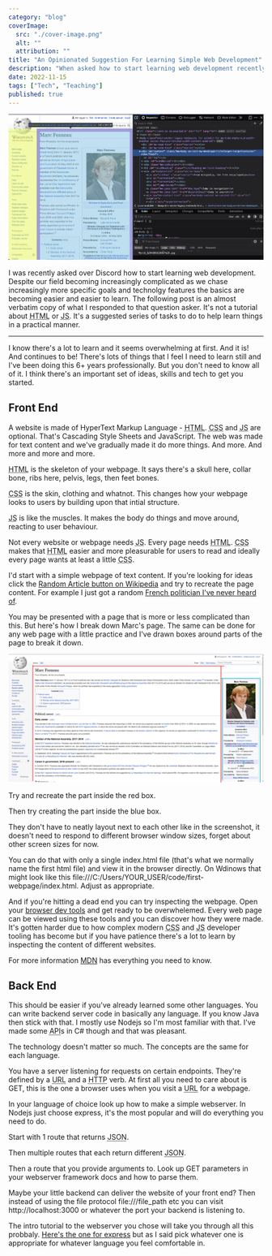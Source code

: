 ```yaml
---
category: "blog"
coverImage:
  src: "./cover-image.png"
  alt: ""
  attribution: ""
title: "An Opinionated Suggestion For Learning Simple Web Development"
description: "When asked how to start learning web development recently here's what I responded."
date: 2022-11-15
tags: ["Tech", "Teaching"]
published: true
---
```


![Image of a webpage being inspected using the browser dev tools. Learn the dev tools! They're so useful.](./cover-image.png "The browser dev tools are my daily bread and butter")

I was recently asked over Discord how to start learning web development. Despite our field becoming increasingly complicated as we chase increasingly more specific goals and technolgy features the basics are becoming easier and easier to learn. The following post is an almost verbatim copy of what I responded to that question asker. It's not a tutorial about <abbr title="HyperText Markup Language">HTML</abbr> or <abbr title="JavaScript">JS</abbr>. It's a suggested series of tasks to do to help learn things in a practical manner.

---

I know there's a lot to learn and it seems overwhelming at first. And it is! And continues to be! There's lots of things that I feel I need to learn still and I've been doing this 6+ years professionally. But you don't need to know all of it. I think there's an important set of ideas, skills and tech to get you started.

## Front End

A website is made of HyperText Markup Language - <abbr title="HyperText Markup Language">HTML</abbr>. <abbr title="Cascading Style Sheets">CSS</abbr> and <abbr title="JavaScript">JS</abbr> are optional. That's Cascading Style Sheets and JavaScript. The web was made for text content and we've gradually made it do more things. And more. And more and more and more.

<abbr title="HyperText Markup Language">HTML</abbr> is the skeleton of your webpage. It says there's a skull here, collar bone, ribs here, pelvis, legs, then feet bones.

<abbr title="Cascading Style Sheets">CSS</abbr> is the skin, clothing and whatnot. This changes how your webpage looks to users by building upon that intial structure.

<abbr title="JavaScript">JS</abbr> is like the muscles. It makes the body do things and move around, reacting to user behaviour.

Not every website or webpage needs <abbr title="JavaScript">JS</abbr>. Every page needs <abbr title="HyperText Markup Language">HTML</abbr>. <abbr title="Cascading Style Sheets">CSS</abbr> makes that <abbr title="HyperText Markup Language">HTML</abbr> easier and more pleasurable for users to read and ideally every page wants at least a little <abbr title="Cascading Style Sheets">CSS</abbr>.

I'd start with a simple webpage of text content. If you're looking for ideas click the <a href="https://en.wikipedia.org/wiki/Special:Random" class="animated-link">Random Article button on Wikipedia</a> and try to recreate the page content. For example I just got a random <a href="https://en.wikipedia.org/wiki/Marc_Fesneau" class="animated-link">French politician I've never heard of</a>.

You may be presented with a page that is more or less complicated than this. But here's how I break down Marc's page. The same can be done for any web page with a little practice and I've drawn boxes around parts of the page to break it down.

![The wikipedia page of French politician Marc Fresneau. It has 2 coloured squares annotating it to select portions of the web page relevant to the following text](./marc-fesneau.png "Marc Fesneau, French politician")

Try and recreate the part inside the red box.

Then try creating the part inside the blue box.

They don't have to neatly layout next to each other like in the screenshot, it doesn't need to respond to different browser window sizes, forget about other screen sizes for now.

You can do that with only a single index.html file (that's what we normally name the first html file) and view it in the browser directly. On Wdinows that might look like this file:///C:/Users/YOUR_USER/code/first-webpage/index.html. Adjust as appropriate.

And if you're hitting a dead end you can try inspecting the webpage. Open your <a href="https://developer.mozilla.org/en-US/docs/Learn/Common_questions/What_are_browser_developer_tools"  class="animated-link">browser dev tools</a> and get ready to be overwhelemed. Every web page can be viewed using these tools and you can discover how they were made. It's gotten harder due to how complex modern <abbr title="Cascading Style Sheets">CSS</abbr> and <abbr title="JavaScript">JS</abbr> developer tooling has become but if you have patience there's a lot to learn by inspecting the content of different websites.

For more information <a href="" class="animated-link">MDN</a> has everything you need to know.

## Back End

This should be easier if you've already learned some other languages. You can write backend server code in basically any language. If you know Java then stick with that. I mostly use Nodejs so I'm most familiar with that. I've made some <abbr title="Application Programming Interface">API</abbr>s in C# though and that was pleasant.

The technology doesn't matter so much. The concepts are the same for each language.

You have a server listening for requests on certain endpoints. They're defined by a <abbr title="Universal Resource Locater">URL</abbr> and a <abbr title="Hypertext Transfer Protocol">HTTP</abbr> verb. At first all you need to care about is GET, this is the one a browser uses when you visit a <abbr title="Universal Resource Locater">URL</abbr> for a webpage.

In your language of choice look up how to make a simple webserver. In Nodejs just choose express, it's the most popular and will do everything you need to do.

Start with 1 route that returns <abbr title="JavaScript Object Notation">JSON</abbr>.

Then multiple routes that each return different <abbr title="JavaScript Object Notation">JSON</abbr>.

Then a route that you provide arguments to. Look up GET parameters in your webserver framework docs and how to parse them.

Maybe your little backend can deliver the website of your front end? Then instead of using the file protocol file:///file_path etc you can visit http://localhost:3000 or whatever the port your backend is listening to.

The intro tutorial to the webserver you chose will take you through all this probbaly. <a href="http://expressjs.com/en/starter/installing.html" class="animated-link">Here's the one for express</a> but as I said pick whatever one is appropriate for whatever language you feel comfortable in.
